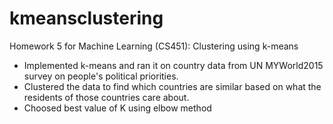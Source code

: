 # kmeansclustering
Homework 5 for Machine Learning (CS451): Clustering using k-means
- Implemented k-means and ran it on country data from UN MYWorld2015 survey on people's political priorities.
- Clustered the data to find which countries are similar based on what the residents of those countries care about.
- Choosed best value of K using elbow method
  
